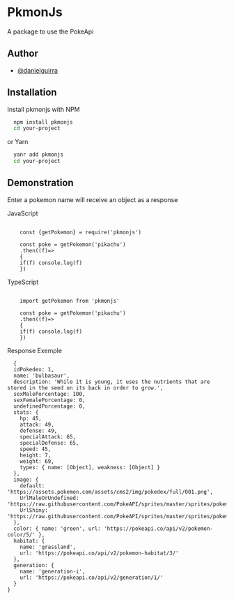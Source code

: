 # PkmonJs

A package to use the PokeApi

## Author

- [@danielguirra](https://www.github.com/danielguirra)

## Installation

Install pkmonjs with NPM

```bash
  npm install pkmonjs
  cd your-project
```

or Yarn

```bash
  yanr add pkmonjs
  cd your-project
```

## Demonstration

Enter a pokemon name will receive an object as a response

JavaScript

```JS

    const {getPokemon} = require('pkmonjs')

    const poke = getPokemon('pikachu')
    .then((f)=>
    {
    if(f) console.log(f)
    })

```

TypeScript

```TS

    import getPokemon from 'pkmonjs'

    const poke = getPokemon('pikachu')
    .then((f)=>
    {
    if(f) console.log(f)
    })
```

Response Exemple

```JS
  {
  idPokedex: 1,
  name: 'bulbasaur',
  description: 'While it is young, it uses the nutrients that are stored in the seed on its back in order to grow.',
  sexMalePorcentage: 100,
  sexFemalePorcentage: 0,
  undefinedPorcentage: 0,
  stats: {
    hp: 45,
    attack: 49,
    defense: 49,
    specialAttack: 65,
    specialDefense: 65,
    speed: 45,
    height: 7,
    weight: 69,
    types: { name: [Object], weakness: [Object] }
  },
  image: {
    default: 'https://assets.pokemon.com/assets/cms2/img/pokedex/full/001.png',
    UrlMaleOrUndefined: 'https://raw.githubusercontent.com/PokeAPI/sprites/master/sprites/pokemon/1.png',
    UrlShiny: 'https://raw.githubusercontent.com/PokeAPI/sprites/master/sprites/pokemon/shiny/1.png'
  },
  color: { name: 'green', url: 'https://pokeapi.co/api/v2/pokemon-color/5/' },
  habitat: {
    name: 'grassland',
    url: 'https://pokeapi.co/api/v2/pokemon-habitat/3/'
  },
  generation: {
    name: 'generation-i',
    url: 'https://pokeapi.co/api/v2/generation/1/'
  }
}

```
